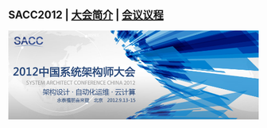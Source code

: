 ## SACC2012 | [大会简介](https://sacc.it168.com/2012/) | [会议议程](https://sacc.it168.com/2012/list_02.html)

![](doc/images/banner.jpeg)
